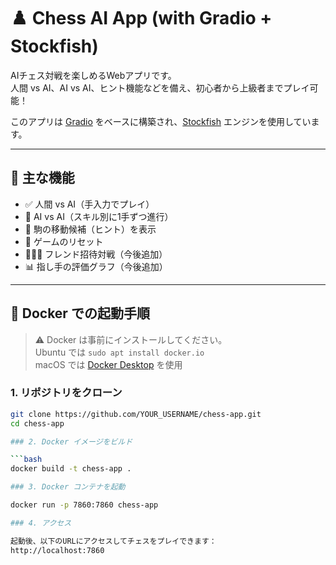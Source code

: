 # ♟️ Chess AI App (with Gradio + Stockfish)

AIチェス対戦を楽しめるWebアプリです。  
人間 vs AI、AI vs AI、ヒント機能などを備え、初心者から上級者までプレイ可能！

このアプリは [Gradio](https://www.gradio.app/) をベースに構築され、[Stockfish](https://stockfishchess.org/) エンジンを使用しています。

---

## 🚀 主な機能

- ✅ 人間 vs AI（手入力でプレイ）
- 🔁 AI vs AI（スキル別に1手ずつ進行）
- 🧠 駒の移動候補（ヒント）を表示
- 🔄 ゲームのリセット
- 🧑‍🤝‍🧑 フレンド招待対戦（今後追加）
- 📊 指し手の評価グラフ（今後追加）

---

## 🐳 Docker での起動手順

> ⚠️ Docker は事前にインストールしてください。  
> Ubuntu では `sudo apt install docker.io`  
> macOS では [Docker Desktop](https://www.docker.com/products/docker-desktop/) を使用

### 1. リポジトリをクローン

```bash
git clone https://github.com/YOUR_USERNAME/chess-app.git
cd chess-app

### 2. Docker イメージをビルド

```bash
docker build -t chess-app .

### 3. Docker コンテナを起動

docker run -p 7860:7860 chess-app

### 4. アクセス

起動後、以下のURLにアクセスしてチェスをプレイできます：
http://localhost:7860
